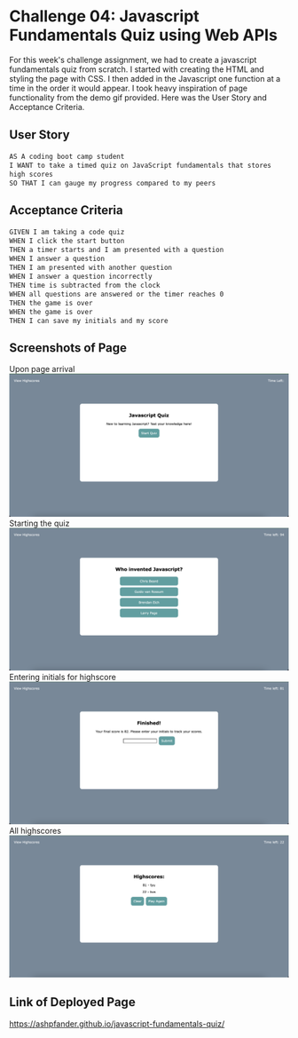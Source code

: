 # Challenge 04: Javascript Fundamentals Quiz using Web APIs

For this week's challenge assignment, we had to create a javascript fundamentals quiz from scratch. I started with creating the HTML and styling the page with CSS. I then added in the Javascript one function at a time in the order it would appear. I took heavy inspiration of page functionality from the demo gif provided. Here was the User Story and Acceptance Criteria.

## User Story

```
AS A coding boot camp student
I WANT to take a timed quiz on JavaScript fundamentals that stores high scores
SO THAT I can gauge my progress compared to my peers
```

## Acceptance Criteria

```
GIVEN I am taking a code quiz
WHEN I click the start button
THEN a timer starts and I am presented with a question
WHEN I answer a question
THEN I am presented with another question
WHEN I answer a question incorrectly
THEN time is subtracted from the clock
WHEN all questions are answered or the timer reaches 0
THEN the game is over
WHEN the game is over
THEN I can save my initials and my score
```

## Screenshots of Page

Upon page arrival
![screenshot1](./assets/images/landing-page.png)
Starting the quiz
![screenshot1](./assets/images/questions.png)
Entering initials for highscore
![screenshot1](./assets/images/add-highscore.png)
All highscores
![screenshot1](./assets/images/highscores.png)

## Link of Deployed Page

https://ashpfander.github.io/javascript-fundamentals-quiz/